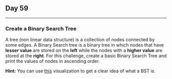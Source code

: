 ## Day 59
---
### Create a Binary Search Tree

A tree (non linear data structure) is a collection of nodes connected by some edges. A Binary Search tree is a binary tree in which nodes that have **lesser value** are stored on the **left** while the nodes with a **higher value** are stored at the **right**. For this challenge, create a basic Binary Search Tree and print the values of nodes in ascending order.

**Hint:** You can use [this](https://www.cs.usfca.edu/~galles/visualization/BST.html) visualization to get a clear idea of what a BST is.